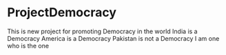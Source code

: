 # ProjectDemocracy
This is new project for promoting Democracy in the world
India is a Democracy
America is a Democracy
Pakistan is not a Democracy
I am one who is the one
